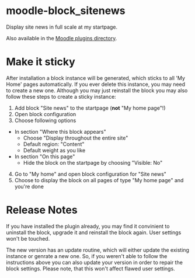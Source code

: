 moodle-block_sitenews
=====================

Display site news in full scale at my startpage.

Also available in the [Moodle plugins directory](https://moodle.org/plugins/view.php?plugin=block_sitenews).

Make it sticky
==============

After installation a block instance will be generated, which sticks to all 'My Home' pages automatically.
If you ever delete this instance, you may need to create a new one.
Although you may just reinstall the block you may also follow these steps to create a sticky instance:

1. Add block "Site news" to the startpage (**not** "My home page"!)
2. Open block configuration
3. Choose following options
  - In section "Where this block appears"
    * Choose "Display throughout the entire site"
    * Default region: "Content"
    * Default weight as you like
  - In section "On this page" 
    * Hide the block on the startpage by choosing "Visible: No"
4. Go to "My home" and open block configuration for "Site news"
5. Choose to display the block on all pages of type "My home page" and you're done

Release Notes
=============

If you have installed the plugin already, you may find it convinient to uninstall the block, upgrade it and reinstall the block again.
User settings won't be touched.

The new version has an update routine, which will either update the existing instance or genrate a new one.
So, if you weren't able to follow the instructions above you can also update your version in order to repair the block settings.
Please note, that this won't affect flawed user settings.  
